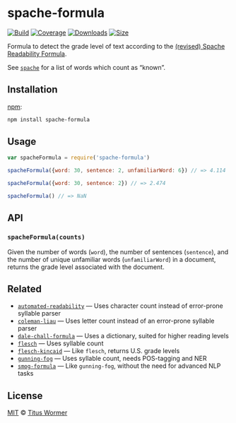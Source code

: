 # spache-formula

[![Build][build-badge]][build]
[![Coverage][coverage-badge]][coverage]
[![Downloads][downloads-badge]][downloads]
[![Size][size-badge]][size]

Formula to detect the grade level of text according to the [(revised) Spache
Readability Formula][formula].

See [`spache`][list] for a list of words which count as “known”.

## Installation

[npm][]:

```bash
npm install spache-formula
```

## Usage

```js
var spacheFormula = require('spache-formula')

spacheFormula({word: 30, sentence: 2, unfamiliarWord: 6}) // => 4.114

spacheFormula({word: 30, sentence: 2}) // => 2.474

spacheFormula() // => NaN
```

## API

### `spacheFormula(counts)`

Given the number of words (`word`), the number of sentences (`sentence`), and
the number of unique unfamiliar words (`unfamiliarWord`) in a document, returns
the grade level associated with the document.

## Related

*   [`automated-readability`](https://github.com/words/automated-readability)
    — Uses character count instead of error-prone syllable parser
*   [`coleman-liau`](https://github.com/words/coleman-liau)
    — Uses letter count instead of an error-prone syllable parser
*   [`dale-chall-formula`](https://github.com/words/dale-chall-formula)
    — Uses a dictionary, suited for higher reading levels
*   [`flesch`](https://github.com/words/flesch)
    — Uses syllable count
*   [`flesch-kincaid`](https://github.com/words/flesch-kincaid)
    — Like `flesch`, returns U.S. grade levels
*   [`gunning-fog`](https://github.com/words/gunning-fog)
    — Uses syllable count, needs POS-tagging and NER
*   [`smog-formula`](https://github.com/words/smog-formula)
    — Like `gunning-fog`, without the need for advanced NLP tasks

## License

[MIT][license] © [Titus Wormer][author]

<!-- Definitions -->

[build-badge]: https://img.shields.io/travis/words/spache-formula.svg

[build]: https://travis-ci.org/words/spache-formula

[coverage-badge]: https://img.shields.io/codecov/c/github/words/spache-formula.svg

[coverage]: https://codecov.io/github/words/spache-formula

[downloads-badge]: https://img.shields.io/npm/dm/spache-formula.svg

[downloads]: https://www.npmjs.com/package/spache-formula

[size-badge]: https://img.shields.io/bundlephobia/minzip/spache-formula.svg

[size]: https://bundlephobia.com/result?p=spache-formula

[npm]: https://docs.npmjs.com/cli/install

[license]: license

[author]: https://wooorm.com

[formula]: https://en.wikipedia.org/wiki/Spache_Readability_Formula

[list]: https://github.com/wooorm/spache
